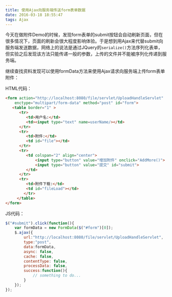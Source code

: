 ```yaml
---
title: 使用Ajax向服务端传送form表单数据
date: 2016-03-18 18:55:47
tags: Ajax
---
```

今天在做附件Demo的时候，发现form表单的submit按钮会自动刷新页面，但在很多情况下，页面的刷新会很大程度影响体验。于是想到用Ajax来代替submit向服务端发送数据，网络上的说法是通过JQuery的`serialize()`方法序列化表单，但实验之后发现该方法只能传递一般的参数，上传的文件并不能被序列化传递到服务端。

继续查找资料发现可以使用formData方法来使用Ajax请求向服务端上传form表单附件：
<!--more-->

HTML代码：
```html
<form action="http://localhost:8080/file/servlet/UploadHandleServlet"
	enctype="multipart/form-data" method="post" id="form">  
   <table border="1" >  
      <tr>  
         <td>用户名:</td>  
         <td><input type="text" name=userName/></td>  
      </tr>  
      <tr>  
         <td>附件:</td>  
         <td id="file"></td>  
      </tr>  
      <tr>  
         <td colspan="2" align="center">  
             <input type="button" value="增加附件" onclick="AddMore()">  
             <input type="button" value="提交" id="submit">  
         </td>             
      </tr>  
      <tr>  
         <td>附件下载:</td>  
         <td id="fileLoad"></td>  
        </tr>  
     </table>      
</form>      
```
<!--more-->  
JS代码：
```javascript
$("#submit").click(function(){  
    var formData = new FormData($("#form")[0]);
    $.ajax({  
        url:"http://localhost:8080/file/servlet/UploadHandleServlet",  
        type:"post",    
        data:formData,  
        async: false,    
        cache: false,    
        contentType: false,    
        processData: false,  
        success:function(){  
            // something to do... 
        }   
    });  
});  
```
